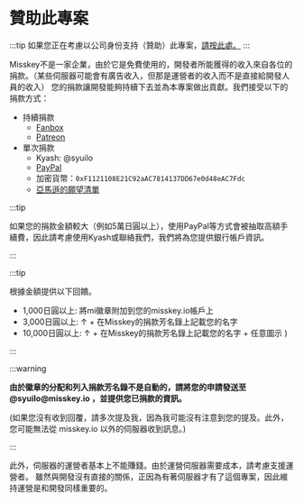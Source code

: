 # 贊助此專案

:::tip
如果您正在考慮以公司身份支持（贊助）此專案，[請按此處。](/docs/become-a-sponsor/)
:::

Misskey不是一家企業，由於它是免費使用的，開發者所能獲得的收入來自各位的捐款。（某些伺服器可能會有廣告收入，但那是運營者的收入而不是直接給開發人員的收入）
您的捐款讓開發能夠持續下去並為本專案做出貢獻。我們接受以下的捐款方式：

- 持續捐款
  - [Fanbox](https://syuilo.fanbox.cc/)
  - [Patreon](https://www.patreon.com/syuilo)
- 單次捐款
  - Kyash: @syuilo
  - [PayPal](https://paypal.me/syuilo)
  - 加密貨幣：`0xF1121108E21C92aAC7814137DD67e0d48eAC7Fdc`
  - [亞馬遜的願望清單](https://www.amazon.jp/hz/wishlist/ls/4JG4P6XKX9KD?ref_=wl_share)

:::tip

如果您的捐款金額較大（例如5萬日圓以上），使用PayPal等方式會被抽取高額手續費，因此請考慮使用Kyash或聯絡我們，我們將為您提供銀行帳戶資訊。

:::

:::tip

根據金額提供以下回饋。

- 1,000日圓以上: 將mi徽章附加到您的misskey.io帳戶上
- 3,000日圓以上: ↑ + 在Misskey的捐款芳名錄上記載您的名字
- 10,000日圓以上: ↑ + 在Misskey的捐款芳名錄上記載您的名字 + 任意圖示 )

:::

:::warning

**由於徽章的分配和列入捐款芳名錄不是自動的，請將您的申請發送至@syuilo\@misskey.io ，並提供您已捐款的資訊。**

(如果您沒有收到回覆，請多次提及我，因為我可能沒有注意到您的提及。此外，您可能無法從 misskey.io 以外的伺服器收到訊息。)

:::

此外，伺服器的運營者基本上不能賺錢。由於運營伺服器需要成本，請考慮支援運營者。
雖然與開發沒有直接的關係，正因為有著伺服器才有了這個專案，因此維持運營是和開發同樣重要的。
